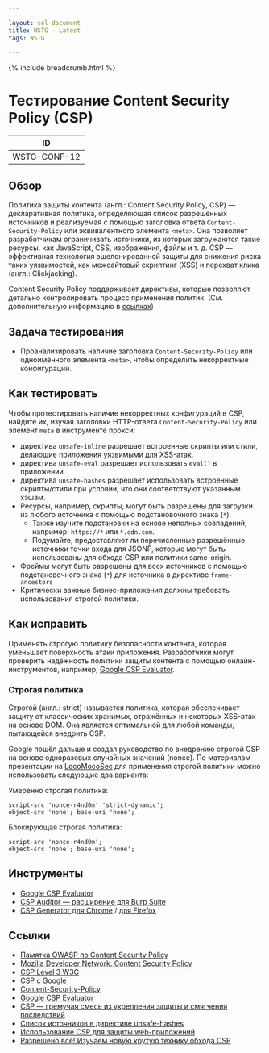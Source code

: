 ```yaml
---

layout: col-document
title: WSTG - Latest
tags: WSTG

---
```


{% include breadcrumb.html %}
# Тестирование Content Security Policy (CSP)

|ID          |
|------------|
|WSTG-CONF-12|

## Обзор

Политика защиты контента (англ.: Content Security Policy, CSP) — декларативная политика, определяющая список разрешённых источников и реализуемая с помощью заголовка ответа `Content-Security-Policy` или эквивалентного элемента `<meta>`. Она позволяет разработчикам ограничивать источники, из которых загружаются такие ресурсы, как JavaScript, CSS, изображения, файлы и т. д. CSP — эффективная технология эшелонированной защиты для снижения риска таких уязвимостей, как межсайтовый скриптинг (XSS) и перехват клика (англ.: Clickjacking).

Content Security Policy поддерживает директивы, которые позволяют детально контролировать процесс применения политик. (См. дополнительную информацию в [ссылках](#ссылки))

## Задача тестирования

- Проанализировать наличие заголовка `Content-Security-Policy` или одноимённого элемента `<meta>`, чтобы определить некорректные конфигурации.

## Как тестировать

Чтобы протестировать наличие некорректных конфигураций в CSP, найдите их, изучая заголовки HTTP-ответа `Content-Security-Policy` или элемент `meta` в инструменте прокси:

- директива `unsafe-inline` разрешает встроенные скрипты или стили, делающие приложения уязвимыми для XSS-атак.
- директива `unsafe-eval` разрешает использовать `eval()` в приложении.
- директива `unsafe-hashes` разрешает использовать встроенные скрипты/стили при условии, что они соответствуют указанным хэшам.
- Ресурсы, например, скрипты, могут быть разрешены для загрузки из любого источника с помощью подстановочного знака (`*`).
    - Также изучите подстановки на основе неполных совпадений, например: `https://*` или `*.cdn.com`.
    - Подумайте, предоставляют ли перечисленные разрешённые источники точки входа для JSONP, которые могут быть использованы для обхода CSP или политики same-origin.
- Фреймы могут быть разрешены для всех источников с помощью подстановочного знака (`*`) для источника в директиве `frame-ancestors`
- Критически важные бизнес-приложения должны требовать использования строгой политики.

## Как исправить

Применять строгую политику безопасности контента, которая уменьшает поверхность атаки приложения. Разработчики могут проверить надёжность политики защиты контента с помощью онлайн-инструментов, например, [Google CSP Evaluator](https://csp-evaluator.withgoogle.com/).

### Строгая политика

Строгой (англ.: strict) называется политика, которая обеспечивает защиту от классических хранимых, отражённых и некоторых XSS-атак на основе DOM. Она является оптимальной для любой команды, пытающейся внедрить CSP.

Google пошёл дальше и создал руководство по внедрению строгой CSP на основе одноразовых случайных значений (nonce). По материалам презентации на [LocoMocoSec](https://speakerdeck.com/lweichselbaum/csp-a-successful-mess-between-hardening-and-mitigation?slide=55) для применения строгой политики можно использовать следующие два варианта:

Умеренно строгая политика:

```HTTP
script-src 'nonce-r4nd0m' 'strict-dynamic';
object-src 'none'; base-uri 'none';
```

Блокирующая строгая политика:

```HTTP
script-src 'nonce-r4nd0m';
object-src 'none'; base-uri 'none';
```

## Инструменты

- [Google CSP Evaluator](https://csp-evaluator.withgoogle.com/)
- [CSP Auditor — расширение для Burp Suite](https://portswigger.net/bappstore/35237408a06043e9945a11016fcbac18)
- [CSP Generator для Chrome](https://chrome.google.com/webstore/detail/content-security-policy-c/ahlnecfloencbkpfnpljbojmjkfgnmdc) / [для Firefox](https://addons.mozilla.org/en-US/firefox/addon/csp-generator/)

## Ссылки

- [Памятка OWASP по Content Security Policy](https://cheatsheetseries.owasp.org/cheatsheets/Content_Security_Policy_Cheat_Sheet.html)
- [Mozilla Developer Network: Content Security Policy](https://developer.mozilla.org/en-US/docs/Web/HTTP/CSP)
- [CSP Level 3 W3C](https://www.w3.org/TR/CSP3/)
- [CSP с Google](https://csp.withgoogle.com/docs/index.html)
- [Content-Security-Policy](https://content-security-policy.com/)
- [Google CSP Evaluator](https://csp-evaluator.withgoogle.com/)
- [CSP — гремучая смесь из укрепления защиты и смягчения последствий](https://speakerdeck.com/lweichselbaum/csp-a-successful-mess-between-hardening-and-mitigation)
- [Список источников в директиве unsafe-hashes](https://content-security-policy.com/unsafe-hashes/)
- [Использование CSP для защиты web-приложений](https://webdevblog.ru/ispolzovanie-politiki-bezopasnosti-kontenta-csp-dlya-zashhity-veb-prilozhenij/)
- [Разрешено всё! Изучаем новую крутую технику обхода CSP](https://xakep.ru/2018/10/01/xss-csp-bypass/)
